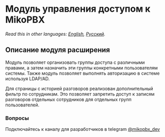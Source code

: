 # Модуль управления доступом к MikoPBX

_Read this in other languages:_ [_English_](./)_,_ [_Русский_](readme.ru.md)_._

## Описание модуля расширения

Модуль позволяет организовать группы доступа с различными правами, а затем назначить эти группы конкретными пользователям системы.
Также модуль позволяет выполнять авторизацию в системе используя LDAP/AD.

Для страницы с историей разговоров реализован дополнительный фильтр по сотрудникам. 
Это позволяет запретить доступ к записям разговоров отдельных сотрудников для отдельных групп пользователей.

### Вопросы

Подключайтесь к каналу для разработчиков в telegram [@mikopbx\_dev](https://t.me/joinchat/AAPn5xSqZIpQnNnCAa3bBw)

